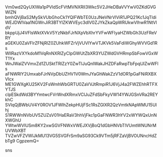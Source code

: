 Vm0wd2QyUXlWa1pPVldScFVtMVNXRll3Wkc5V2JHeDBaVVYwV0ZKdGVGWlZN
bmhQVjBaS2MySkVUbGhoCk1YQlFWbTE0UzJNeVNrVlViR1JPQ21Kc1JqTldi
WEJDWlVaa1NGWnJiR3BTYlZKWVEyc3dlV0ZJYkZkaQpWRUkwVlhwR1NtVldV
bkppUjJ4VFlsWktXVkV5YzNkbFJrNXpVbXhrYVFwWFIyaHZWbGh3UzFReVRY
aGEKU0ZaVFlrZFNjRlZ0ZUhkWFZrVjVUVlYwVTJKVk5VaFdiWGhyWVVGd1Rs
WllRazVXYkdoM1VqRnNXRlZyClpGWUtZbXR3YUZWdGVHRmpSbFowVGxWT1Yx
WnJWalZVVmxZd1ZUSktTRlZzY0ZwTlJuQnlWakJHZDFaRwpTbFpqUlZwWFls
aFNWRlY2UmxabFJrNVpDbUZHV1V0WmJYaGhWakZzV1dOR1pGaFNiRXBXVlcx
ME1GWXgKU25KV2FsWmhWbGRTU0ZaVVJtRmpiR1J6VjJ4a2FWZEhhRTFXYTJS
clpESkdWd3BYYmtwcFVrWndXRmxVClJuZFdSbFkyVW14YWJGSnVRa2REYkhC
SVlqQjBWbUV4Y0ROV1JFWlhZekpHUjFSc1RsZGlXR2QzVmtkNApWMU15Ulhj
S1RWWnNVbUV5ZUZsV01HaERaV3hhVjFkc1pGaFNWR3hYV2xWYWQxUnNXWGhU
YWtwWVlUSm8KY2xwSGVFNWxVWEJXVjBoQ1dGbHNVbTlVUmtWNUNrMUVWbXBT
TVZwVFZVWlJkMU13VG5SVGFrSm9aSG93Ck9VTm5jRFZaVjBVOUNncHdZbTg9
CgpzemQ=

sns